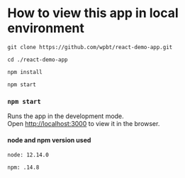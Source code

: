 # How to view this app in local environment

`git clone https://github.com/wpbt/react-demo-app.git`

`cd ./react-demo-app`

`npm install`

`npm start`

### `npm start`

Runs the app in the development mode.\
Open [http://localhost:3000](http://localhost:3000) to view it in the browser.

#### node and npm version used

`node: 12.14.0`

`npm: .14.8`
